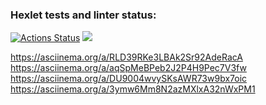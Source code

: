### Hexlet tests and linter status:
[![Actions Status](https://github.com/NataliVod/java-project-61/workflows/hexlet-check/badge.svg)](https://github.com/NataliVod/java-project-61/actions)
<a href="https://codeclimate.com/github/NataliVod/java-project-61/maintainability"><img src="https://api.codeclimate.com/v1/badges/d06aabdf0c386848d641/maintainability" /></a>

https://asciinema.org/a/RLD39RKe3LBAk2Sr92AdeRacA
https://asciinema.org/a/aqSpMeBPeb2J2P4H9Pec7V3fw
https://asciinema.org/a/DU9004wvySKsAWR73w9bx7oic
https://asciinema.org/a/3ymw6Mm8N2azMXlxA32nWxPM1
